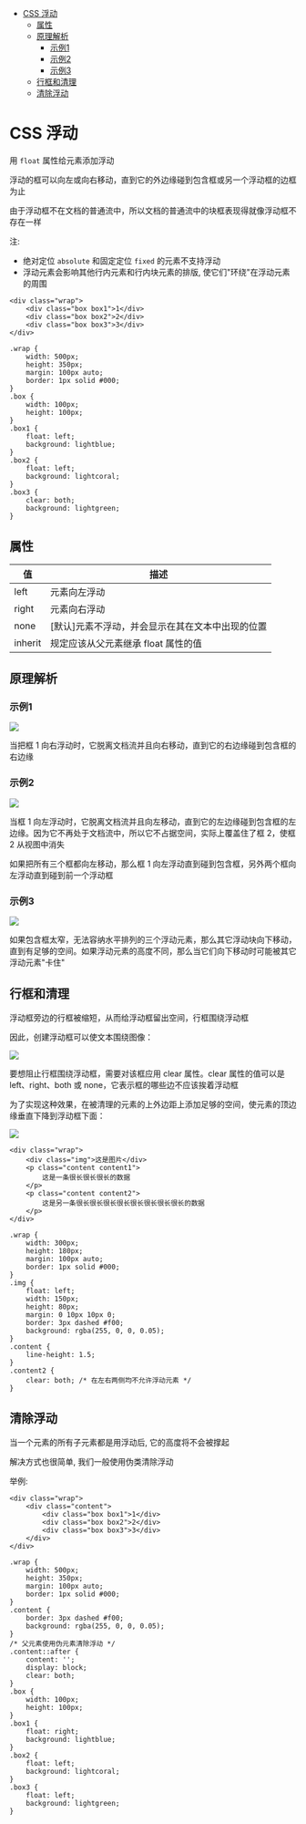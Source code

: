 <!--
 * @Author: shenxh
 * @Date: 2021-12-13 17:13:27
 * @LastEditors: shenxh
 * @LastEditTime: 2021-12-15 15:52:31
 * @Description: CSS 浮动
-->

- [CSS 浮动](#css-浮动)
  - [属性](#属性)
  - [原理解析](#原理解析)
    - [示例1](#示例1)
    - [示例2](#示例2)
    - [示例3](#示例3)
  - [行框和清理](#行框和清理)
  - [清除浮动](#清除浮动)

# CSS 浮动
用 `float` 属性给元素添加浮动

浮动的框可以向左或向右移动，直到它的外边缘碰到包含框或另一个浮动框的边框为止

由于浮动框不在文档的普通流中，所以文档的普通流中的块框表现得就像浮动框不存在一样

注: 
+ 绝对定位 `absolute` 和固定定位 `fixed` 的元素不支持浮动
+ 浮动元素会影响其他行内元素和行内块元素的排版, 使它们"环绕"在浮动元素的周围

```
<div class="wrap">
    <div class="box box1">1</div>
    <div class="box box2">2</div>
    <div class="box box3">3</div>
</div>
```
```
.wrap {
    width: 500px;
    height: 350px;
    margin: 100px auto;
    border: 1px solid #000;
}
.box {
    width: 100px;
    height: 100px;
}
.box1 {
    float: left;
    background: lightblue;
}
.box2 {
    float: left;
    background: lightcoral;
}
.box3 {
    clear: both;
    background: lightgreen;
}
```

## 属性
|值|描述|
|-|-|
|left|元素向左浮动|
|right|元素向右浮动|
|none|[默认]元素不浮动，并会显示在其在文本中出现的位置|
|inherit|规定应该从父元素继承 float 属性的值|

## 原理解析

### 示例1
![](https://note.youdao.com/yws/res/4206/WEBRESOURCE40483fda14d085b6cc8cb8efb2892995)

当把框 1 向右浮动时，它脱离文档流并且向右移动，直到它的右边缘碰到包含框的右边缘

### 示例2
![](https://note.youdao.com/yws/res/4227/WEBRESOURCE6c0551e507e8acd24129f3cbd27bb266)

当框 1 向左浮动时，它脱离文档流并且向左移动，直到它的左边缘碰到包含框的左边缘。因为它不再处于文档流中，所以它不占据空间，实际上覆盖住了框 2，使框 2 从视图中消失

如果把所有三个框都向左移动，那么框 1 向左浮动直到碰到包含框，另外两个框向左浮动直到碰到前一个浮动框

### 示例3
![](https://note.youdao.com/yws/res/4231/WEBRESOURCEef115c3c4665efc27bc9a52227c940cf)

如果包含框太窄，无法容纳水平排列的三个浮动元素，那么其它浮动块向下移动，直到有足够的空间。如果浮动元素的高度不同，那么当它们向下移动时可能被其它浮动元素"卡住"

## 行框和清理
浮动框旁边的行框被缩短，从而给浮动框留出空间，行框围绕浮动框

因此，创建浮动框可以使文本围绕图像：

![](https://note.youdao.com/yws/res/4251/WEBRESOURCEe4ea1ed9999f9574be4a7360856eb8dd)

要想阻止行框围绕浮动框，需要对该框应用 clear 属性。clear 属性的值可以是 left、right、both 或 none，它表示框的哪些边不应该挨着浮动框

为了实现这种效果，在被清理的元素的上外边距上添加足够的空间，使元素的顶边缘垂直下降到浮动框下面：

![](https://note.youdao.com/yws/res/4254/WEBRESOURCE15b5f57fec670da63d2a142f81ac7d36)

```
<div class="wrap">
    <div class="img">这是图片</div>
    <p class="content content1">
        这是一条很长很长很长的数据
    </p>
    <p class="content content2">
        这是另一条很长很长很长很长很长很长很长很长的数据
    </p>
</div>
```
```
.wrap {
    width: 300px;
    height: 180px;
    margin: 100px auto;
    border: 1px solid #000;
}
.img {
    float: left;
    width: 150px;
    height: 80px;
    margin: 0 10px 10px 0;
    border: 3px dashed #f00;
    background: rgba(255, 0, 0, 0.05);
}
.content {
    line-height: 1.5;
}
.content2 {
    clear: both; /* 在左右两侧均不允许浮动元素 */
}
```

## 清除浮动
当一个元素的所有子元素都是用浮动后, 它的高度将不会被撑起

解决方式也很简单, 我们一般使用伪类清除浮动

举例:
```
<div class="wrap">
    <div class="content">
        <div class="box box1">1</div>
        <div class="box box2">2</div>
        <div class="box box3">3</div>
    </div>
</div>
```
```
.wrap {
    width: 500px;
    height: 350px;
    margin: 100px auto;
    border: 1px solid #000;
}
.content {
    border: 3px dashed #f00;
    background: rgba(255, 0, 0, 0.05);
}
/* 父元素使用伪元素清除浮动 */
.content::after {
    content: '';
    display: block;
    clear: both;
}
.box {
    width: 100px;
    height: 100px;
}
.box1 {
    float: right;
    background: lightblue;
}
.box2 {
    float: left;
    background: lightcoral;
}
.box3 {
    float: left;
    background: lightgreen;
}
```
